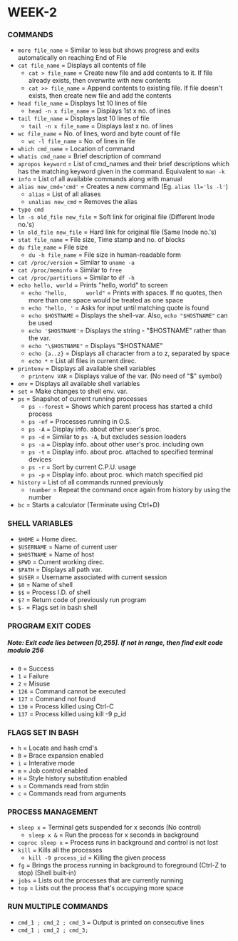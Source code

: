 # WEEK-2

### COMMANDS

- `more file_name` = Similar to less but shows progress and exits automatically on reaching End of File
- `cat file_name` = Displays all contents of file
	* `cat > file_name` = Create new file and add contents to it. If file already exists, then overwrite with new contents
	* `cat >> file_name` = Append contents to existing file. If file doesn't exists, then create new file and add the contents
- `head file_name` = Displays 1st 10 lines of file
	* `head -n x file_name` = Displays 1st x no. of lines
- `tail file_name` = Displays last 10 lines of file
	* `tail -n x file_name` = Displays last x no. of lines
- `wc file_name` = No. of lines, word and byte count of file
	* `wc -l file_name` = No. of lines in file
- `which cmd_name` = Location of command
- `whatis cmd_name` = Brief description of command
- `apropos keyword` = List of cmd_names and their brief descriptions which has the matching keyword given in the command. Equivalent to `man -k`
- `info` = List of all available commands along with manual
- `alias new_cmd='cmd'` = Creates a new command (Eg. `alias ll='ls -l'`)
	* `alias` = List of all aliases
	* `unalias new_cmd` = Removes the alias
- `type cmd`
- `ln -s old_file new_file` = Soft link for original file (Different Inode no.'s)
- `ln old_file new_file` = Hard link for original file (Same Inode no.'s)
- `stat file_name` = File size, Time stamp and no. of blocks
- `du file_name` = File size
	* `du -h file_name` = File size in human-readable form
- `cat /proc/version` = Similar to `uname -a`
- `cat /proc/meminfo` = Similar to `free`
- `cat /proc/partitions` = Similar to `df -h`
- `echo hello, world` = Prints "hello, world" to screen
	* `echo "hello,      world"` = Prints with spaces. If no quotes, then more than one space would be treated as one space
	* `echo "hello, '` = Asks for input until matching quote is found
	* `echo $HOSTNAME` = Displays the shell-var. Also, `echo "$HOSTNAME"` can be used
	* `echo '$HOSTNAME'`= Displays the string - "$HOSTNAME" rather than the var.
	* `echo "\$HOSTNAME"` = Displays "$HOSTNAME"
	* `echo {a..z}` = Displays all character from a to z, separated by space
	* `echo *` = List all files in current direc.
- `printenv` = Displays all available shell variables
	* `printenv VAR` = Displays value of the var. (No need of "$" symbol)
- `env` = Displays all available shell variables
- `set` = Make changes to shell env. var.
- `ps` = Snapshot of current running processes
	* `ps --forest` = Shows which parent process has started a child process
	* `ps -ef` = Processes running in O.S.
	* `ps -A` = Display info. about other user's proc.
	* `ps -d` = Similar to `ps -A`, but excludes session loaders
	* `ps -a` = Display info. about other user's proc. including own
	* `ps -t` = Display info. about proc. attached to specified terminal devices
	* `ps -r` = Sort by current C.P.U. usage
	* `ps -p` = Display info. about proc. which match specified pid
- `history` = List of all commands runned previously
	* `!number` = Repeat the command once again from history by using the number
- `bc` = Starts a calculator (Terminate using Ctrl+D)



### SHELL VARIABLES

- `$HOME` = Home direc.
- `$USERNAME` = Name of current user
- `$HOSTNAME` = Name of host
- `$PWD` = Current working direc.
- `$PATH` = Displays all path var.
- `$USER` = Username associated with current session
- `$0` = Name of shell
- `$$` = Process I.D. of shell
- `$?` = Return code of previously run program
- `$-` = Flags set in bash shell


### PROGRAM EXIT CODES

##### Note: Exit code lies between [0,255]. If not in range, then find exit code modulo 256

- `0` = Success
- `1` = Failure
- `2` = Misuse
- `126` = Command cannot be executed
- `127` = Command not found
- `130` = Process killed using Ctrl-C
- `137` = Process killed using kill -9 p_id


### FLAGS SET IN BASH

- `h` = Locate and hash cmd's
- `B` = Brace expansion enabled
- `i` = Interative mode
- `m` = Job control enabled
- `H` = Style history substitution enabled
- `s` = Commands read from stdin
- `c` = Commands read from arguments


### PROCESS MANAGEMENT

- `sleep x` = Terminal gets suspended for x seconds (No control)
	* `sleep x &` = Run the process for x seconds in background
- `coproc sleep x` = Process runs in background and control is not lost
- `kill` = Kills all the processes
	* `kill -9 process_id` = Killing the given process
- `fg` = Brings the process running in background to foreground (Ctrl-Z to stop) (Shell built-in)
- `jobs` = Lists out the processes that are currently running
- `top` = Lists out the process that's occupying more space


### RUN MULTIPLE COMMANDS

- `cmd_1 ; cmd_2 ; cmd_3` = Output is printed on consecutive lines
- `cmd_1 ; cmd_2 ; cmd_3;`